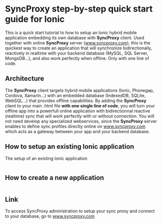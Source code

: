 # SyncProxy step-by-step quick start guide for Ionic
This is a quick start tutorial to how to setup an Ionic hybrid mobile application embedding its own database with **SyncProxy** client. Used together with online **SyncProxy** server (www.syncproxy.com), this is the quickest way to create an application that will synchronize bidirectionally, reactively in realtime with your backend database (MySQL, SQL Server, MongoDB...), and also work perfectly when offline. Only with one line of code.

## Architecture
The **SyncProxy** client targets hybrid mobile applications (Ionic, Phonegap, Cordova, Xamarin...) with an embedded database (IndexedDB, SQLite, WebSQL...) that provides offline capabilities. By adding the **SyncProxy** client to your main .html file **with one single line of code**, you will turn your offline app into a powerfull online application with bidirectionnal reactive (realtime) sync that will work perfectly with or without connection. You will not need develop any specialized webservices, since the **SyncProxy** server enables to define sync profiles directly online on www.syncproxy.com which acts as a gateway between your app and your backend database.

## How to setup an existing Ionic application
The setup of an existing Ionic application 
````javascript
````

## How to create a new application

````javascript
````

## Link
To access SyncProxy administration to setup your sync proxy and connect to your database, go to www.syncproxy.com
